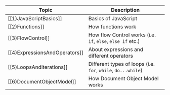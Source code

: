 
| Topic                         | Description                                                  |
| ----------------------------- | ------------------------------------------------------------ |
| [[1)JavaScriptBasics]]        | Basics of JavaScript                                         |
| [[2)Functions]]               | How functions work                                           |
| [[3)FlowControl]]             | How flow Control works (i.e. `if`, `else`, `else if` etc.)   |
| [[4)ExpressionsAndOperators]] | About expressions and different operators                    |
| [[5)LoopsAndIterations]]      | Different types of loops (i.e. `for`, `while`, `do...while`) |
| [[6)DocumentObjectModel]]     | How Document Object Model works                              |
